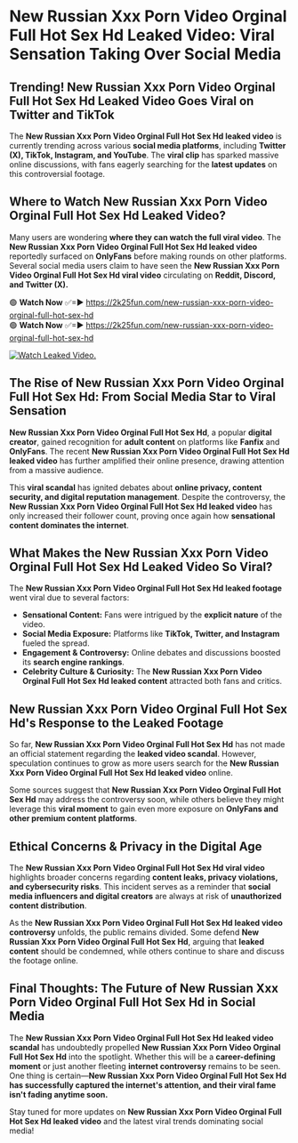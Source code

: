 # New Russian Xxx Porn Video Orginal Full Hot Sex Hd Leaked Video: Viral Sensation Taking Over Social Media

## **Trending! New Russian Xxx Porn Video Orginal Full Hot Sex Hd Leaked Video Goes Viral on Twitter and TikTok**
The **New Russian Xxx Porn Video Orginal Full Hot Sex Hd leaked video** is currently trending across various **social media platforms**, including **Twitter (X), TikTok, Instagram, and YouTube**. The **viral clip** has sparked massive online discussions, with fans eagerly searching for the **latest updates** on this controversial footage.

## **Where to Watch New Russian Xxx Porn Video Orginal Full Hot Sex Hd Leaked Video?**
Many users are wondering **where they can watch the full viral video**. The **New Russian Xxx Porn Video Orginal Full Hot Sex Hd leaked video** reportedly surfaced on **OnlyFans** before making rounds on other platforms. Several social media users claim to have seen the **New Russian Xxx Porn Video Orginal Full Hot Sex Hd viral video** circulating on **Reddit, Discord, and Twitter (X).**

🟢 **Watch Now** ✅=► https://2k25fun.com/new-russian-xxx-porn-video-orginal-full-hot-sex-hd  
🟢 **Watch Now** ✅=► https://2k25fun.com/new-russian-xxx-porn-video-orginal-full-hot-sex-hd  

[![Watch Leaked Video.](https://miro.medium.com/v2/resize:fit:828/format:webp/1*cilzJN44JGOrTw9NJCrNHA.gif "Watch Leaked Video")](https://2k25fun.com/new-russian-xxx-porn-video-orginal-full-hot-sex-hd)

## **The Rise of New Russian Xxx Porn Video Orginal Full Hot Sex Hd: From Social Media Star to Viral Sensation**
**New Russian Xxx Porn Video Orginal Full Hot Sex Hd**, a popular **digital creator**, gained recognition for **adult content** on platforms like **Fanfix** and **OnlyFans**. The recent **New Russian Xxx Porn Video Orginal Full Hot Sex Hd leaked video** has further amplified their online presence, drawing attention from a massive audience.

This **viral scandal** has ignited debates about **online privacy, content security, and digital reputation management**. Despite the controversy, the **New Russian Xxx Porn Video Orginal Full Hot Sex Hd leaked video** has only increased their follower count, proving once again how **sensational content dominates the internet**.

## **What Makes the New Russian Xxx Porn Video Orginal Full Hot Sex Hd Leaked Video So Viral?**
The **New Russian Xxx Porn Video Orginal Full Hot Sex Hd leaked footage** went viral due to several factors:
- **Sensational Content:** Fans were intrigued by the **explicit nature** of the video.
- **Social Media Exposure:** Platforms like **TikTok, Twitter, and Instagram** fueled the spread.
- **Engagement & Controversy:** Online debates and discussions boosted its **search engine rankings**.
- **Celebrity Culture & Curiosity:** The **New Russian Xxx Porn Video Orginal Full Hot Sex Hd leaked content** attracted both fans and critics.

## **New Russian Xxx Porn Video Orginal Full Hot Sex Hd's Response to the Leaked Footage**
So far, **New Russian Xxx Porn Video Orginal Full Hot Sex Hd** has not made an official statement regarding the **leaked video scandal**. However, speculation continues to grow as more users search for the **New Russian Xxx Porn Video Orginal Full Hot Sex Hd leaked video** online.

Some sources suggest that **New Russian Xxx Porn Video Orginal Full Hot Sex Hd** may address the controversy soon, while others believe they might leverage this **viral moment** to gain even more exposure on **OnlyFans and other premium content platforms**.

## **Ethical Concerns & Privacy in the Digital Age**
The **New Russian Xxx Porn Video Orginal Full Hot Sex Hd viral video** highlights broader concerns regarding **content leaks, privacy violations, and cybersecurity risks**. This incident serves as a reminder that **social media influencers and digital creators** are always at risk of **unauthorized content distribution**.

As the **New Russian Xxx Porn Video Orginal Full Hot Sex Hd leaked video controversy** unfolds, the public remains divided. Some defend **New Russian Xxx Porn Video Orginal Full Hot Sex Hd**, arguing that **leaked content** should be condemned, while others continue to share and discuss the footage online.

## **Final Thoughts: The Future of New Russian Xxx Porn Video Orginal Full Hot Sex Hd in Social Media**
The **New Russian Xxx Porn Video Orginal Full Hot Sex Hd leaked video scandal** has undoubtedly propelled **New Russian Xxx Porn Video Orginal Full Hot Sex Hd** into the spotlight. Whether this will be a **career-defining moment** or just another fleeting **internet controversy** remains to be seen. One thing is certain—**New Russian Xxx Porn Video Orginal Full Hot Sex Hd has successfully captured the internet's attention, and their viral fame isn't fading anytime soon.**

Stay tuned for more updates on **New Russian Xxx Porn Video Orginal Full Hot Sex Hd leaked video** and the latest viral trends dominating social media!